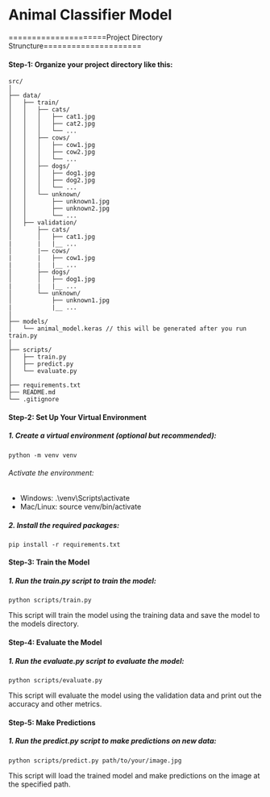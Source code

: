 # Animal Classifier Model
=====================Project Directory Struncture=====================
#### Step-1: Organize your project directory like this:
```
src/
│
├── data/
│   ├── train/
│   │   ├── cats/
│   │   │   ├── cat1.jpg
│   │   │   ├── cat2.jpg
│   │   │   └── ...
│   │   ├── cows/
│   │   │   ├── cow1.jpg
│   │   │   ├── cow2.jpg
│   │   │   └── ...
│   │   ├── dogs/
│   │   │   ├── dog1.jpg
│   │   │   ├── dog2.jpg
│   │   │   └── ...
│   │   └── unknown/
│   │       ├── unknown1.jpg
│   │       ├── unknown2.jpg
│   │       └── ...
│   ├── validation/
│       ├── cats/
│       │   ├── cat1.jpg
|       |   |__ ...
│       |── cows/
|       |   ├── cow1.jpg
|       |   |__ ...
│       ├── dogs/
│       │   ├── dog1.jpg
|       |   |__ ...
│       └── unknown/
│           ├── unknown1.jpg
|           |__ ...
│
├── models/
│   └── animal_model.keras // this will be generated after you run train.py
│
├── scripts/
│   ├── train.py
│   ├── predict.py
│   └── evaluate.py
│
├── requirements.txt
├── README.md
└── .gitignore
```
#### Step-2: Set Up Your Virtual Environment
##### 1.  Create a virtual environment (optional but recommended):
```
python -m venv venv
```
###### Activate the environment:

* Windows: .\venv\Scripts\activate
* Mac/Linux: source venv/bin/activate

##### 2. Install the required packages:
```
pip install -r requirements.txt
```

#### Step-3: Train the Model
##### 1. Run the train.py script to train the model:
```
python scripts/train.py
```
This script will train the model using the training data and save the model to the models directory.

#### Step-4: Evaluate the Model
##### 1. Run the evaluate.py script to evaluate the model:
```
python scripts/evaluate.py
```
This script will evaluate the model using the validation data and print out the accuracy and other metrics.

#### Step-5: Make Predictions
##### 1. Run the predict.py script to make predictions on new data:
```
python scripts/predict.py path/to/your/image.jpg
```
This script will load the trained model and make predictions on the image at the specified path.




